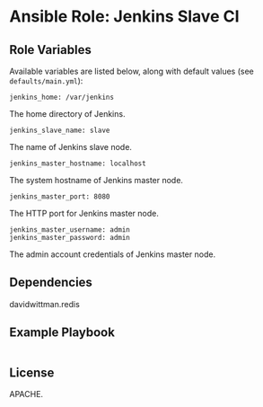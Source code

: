 # Ansible Role: Jenkins Slave CI

## Role Variables

Available variables are listed below, along with default values (see `defaults/main.yml`):

    jenkins_home: /var/jenkins

The home directory of Jenkins.

    jenkins_slave_name: slave

The name of Jenkins slave node.

    jenkins_master_hostname: localhost

The system hostname of Jenkins master node.

    jenkins_master_port: 8080

The HTTP port for Jenkins master node.

    jenkins_master_username: admin
    jenkins_master_password: admin

The admin account credentials of Jenkins master node.

## Dependencies

davidwittman.redis

## Example Playbook

```yaml
```

## License

APACHE.
